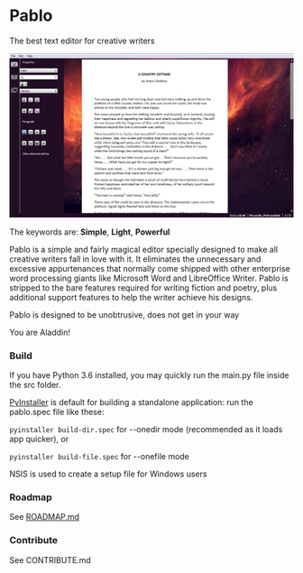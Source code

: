 # Pablo
The best text editor for creative writers

![Screenshot](screenshots/1.jpg?raw=true "Screenshot")

The keywords are: <b>Simple</b>, <b>Light</b>, <b>Powerful</b>

Pablo is a simple and fairly magical editor specially designed to make all creative writers fall in love with it. It eliminates the unnecessary and excessive appurtenances that normally come shipped with other enterprise word processing giants like Microsoft Word and LibreOffice Writer. Pablo is stripped to the bare features required for writing fiction and poetry, plus additional support features to help the writer achieve his designs.

Pablo is designed to be unobtrusive, does not get in your way

You are Aladdin!

### Build
If you have Python 3.6 installed, you may quickly run the main.py file inside the src folder.

<a href="https://www.pyinstaller.org/">PyInstaller</a> is default for building a standalone application: run the pablo.spec file like these:

`pyinstaller build-dir.spec` for --onedir mode (recommended as it loads app quicker), or

`pyinstaller build-file.spec` for --onefile mode

NSIS is used to create a setup file for Windows users

### Roadmap
See [ROADMAP.md](ROADMAP.md)

### Contribute
See CONTRIBUTE.md